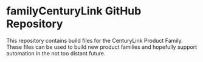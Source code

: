 familyCenturyLink GitHub Repository
=================
This repository contains build files for the CenturyLink Product Family.    These files can be used to build new product families and hopefully support automation in the not too distant future. 



